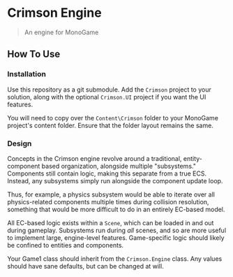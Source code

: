 ﻿# Crimson Engine

> An engine for MonoGame

## How To Use

### Installation

Use this repository as a git submodule. Add the `Crimson` project to your solution, along with the optional `Crimson.UI` project if you want the UI features.

You will need to copy over the `Content\Crimson` folder to your MonoGame project's content folder. Ensure that the folder layout remains the same.

### Design

Concepts in the Crimson engine revolve around a traditional, entity-component based organization, alongside multiple "subsystems." Components still contain logic, making this separate from a true ECS. Instead, any subsystems simply run alongside the component update loop.

Thus, for example, a physics subsystem would be able to iterate over all physics-related components multiple times during collision resolution, something that would be more difficult to do in an entirely EC-based model.

All EC-based logic exists within a `Scene`, which can be loaded in and out during gameplay. Subsystems run during *all* scenes, and so are more useful to implement large, engine-level features. Game-specific logic should likely be confined to entities and components.

Your Game1 class should inherit from the `Crimson.Engine` class. Any values should have sane defaults, but can be changed at will.